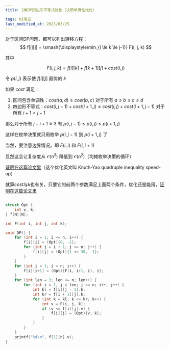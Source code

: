 ```yaml
---
title: 2维DP四边形不等式优化（决策单调性优化）

tags: OI笔记
last_modified_at: 2023/03/25
---
```


对于区间DP问题，都可以列出转移方程：
$$ f[i][j] = \smash{\displaystyle\min_{i \le k \le j-1}} F(i, j, k) $$

其中

$$ F(i, j, k) = f[i][k] + f[k+1][j] + cost(i, j) $$

令 $p(i,j)$ 表示使 $f[i][j]$ 最优的 $k$

如果 $cost$ 满足：
1. 区间包含单调性：$cost(a,d) \ge cost(b,c)$ 对于所有 $a \le b \le c \le d$
2. 四边形不等式：$cost(i,j-1) + cost(i+1,j) \le cost(i,j) + cost(i+1,j-1)$ 对于所有 $i+1<j-1$

那么对于所有 $j-i+1 \ge 3$ 有 $p(i,j-1) \le p(i,j) \le p(i+1,j)$

这样在枚举决策就只用枚举 $p(i,j-1)$ 到 $p(i+1,j)$ 了

当然，要注意边界情况，即 $F(i,i)$ 和 $F(i,i+1)$

显然这会让复杂度从 $\mathcal{O}(n^3)$ 降低到 $\mathcal{O}(n^2)$（均摊枚举决策的循环）

[证明在这篇论文里](https://dl.acm.org/doi/pdf/10.1145/800141.804691)（这个优化英文叫 Knuth-Yao quadruple inequality speed-up）

就算$cost$与$k$也有关，只要它的前两个参数满足上面两个条件，优化还是能用，[证明在这篇论文里](https://cse.hkust.edu.hk/mjg_lib/bibs/DPSu/DPSu.Files/sdarticle_287.pdf)

```cpp

struct Opt {
    int v, k;
} f[N][N];

int F(int i, int j, int k);

void DP() {
    for (int i = 1; i <= n; i++) {
        f[i][i] = (Opt){0, -1};
        for (int j = i + 1; j <= n; j++) {
            f[i][j] = (Opt){1 << 30, -1};
        }
    }
    for (int i = 1; i < n; i++) {
        f[i][i+1] = (Opt){F(i, i+1, i), i};
    }
    for (int len = 3; len <= n; len++) {
        for (int i = 1, j = len; j <= n; i++, j++) {
            int kl = f[i][j - 1].k;
            int kr = f[i + 1][j].k;
            for (int k = kl; k <= kr; k++) {
                int v = F(i, j, k);
                if (v <= f[i][j].v) {
                    f[i][j] = (Opt){v, k};
                }
            }
        }
    }
    printf("%d\n", f[1][n].v);
}
```
